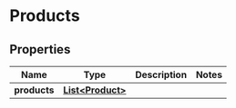 
# Products

## Properties
Name | Type | Description | Notes
------------ | ------------- | ------------- | -------------
**products** | [**List&lt;Product&gt;**](Product.md) |  | 



